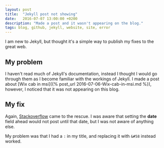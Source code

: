 ```yaml
---
layout: post
title:  "Jekyll post not showing"
date:   2016-07-07 13:00:00 +0200
description: "Made a post and it wasn't appearing on the blog."
tags: blog, github, jekyll, website, site, error
---
```

I am new to Jekyll, but thought it's a simple way to publish my fixes to the great web.

## My problem
I haven't read much of Jekyll's documentation, instead I thought I would go through them as I become familiar with the workings of Jekyll.
I made a post about [Wix cab in msi]({% post_url 2016-07-06-Wix-cab-in-msi.md %}), however, I noticed that it was not appearing on this blog.

## My fix
Again, [Stackoverflow](https://stackoverflow.com/questions/30625044/jekyll-post-not-generated) came to the rescue. I was aware that setting the **date** field ahead would not post until that date, but I was not aware of anything else.

My problem was that I had a ```:``` in my title, and replacing it with ```&#58``` instead worked.
